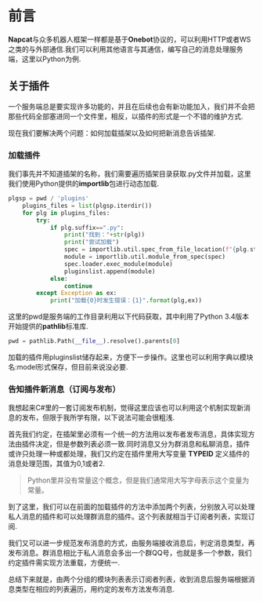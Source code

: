 # 前言
**Napcat**与众多机器人框架一样都是基于**Onebot**协议的，可以利用HTTP或者WS之类的与外部通信.我们可以利用其他语言与其通信，编写自己的消息处理服务端，这里以Python为例.

## 关于插件
一个服务端总是要实现许多功能的，并且在后续也会有新功能加入，我们并不会把那些代码全部塞进同一个文件里，相反，以插件的形式是一个不错的维护方式.

现在我们要解决两个问题：如何加载插架以及如何把新消息告诉插架.

### 加载插件
我们事先并不知道插架的名称，我们需要遍历插架目录获取.py文件并加载，这里我们使用Python提供的**importlib**包进行动态加载.

```python
plgsp = pwd / 'plugins'
    plugins_files = list(plgsp.iterdir())
    for plg in plugins_files:
        try:
            if plg.suffix==".py":
                print("找到："+str(plg))
                print("尝试加载")
                spec = importlib.util.spec_from_file_location(f"{plg.stem}",plg.resolve())
                module = importlib.util.module_from_spec(spec)
                spec.loader.exec_module(module)
                pluginslist.append(module)
            else:
                continue
        except Exception as ex:
            print("加载{0}时发生错误：{1}".format(plg,ex))
```
这里的pwd是服务端的工作目录利用以下代码获取，其中利用了Python 3.4版本开始提供的**pathlib**标准库.
```python
pwd = pathlib.Path(__file__).resolve().parents[0]
```
加载的插件用pluginslist储存起来，方便下一步操作。这里也可以利用字典以模块名:model形式保存，但目前来说没必要.

### 告知插件新消息（订阅与发布）
我想起来C#里的一套订阅发布机制，觉得这里应该也可以利用这个机制实现新消息的发布，但限于我所学有限，以下说法可能会很粗浅.

首先我们约定，在插架里必须有一个统一的方法用以发布者发布消息，具体实现方法由插件决定，但是参数列表必须一致.同时消息又分为群消息和私聊消息，插件或许只处理一种或都处理，我们又约定在插件里用大写变量 **TYPEID** 定义插件的消息处理范围，其值为0,1或者2.

>Python里并没有常量这个概念，但是我们通常用大写字母表示这个变量为常量。

到了这里，我们可以在前面的加载插件的方法中添加两个列表，分别放入可以处理私人消息的插件和可以处理群消息的插件。这个列表就相当于订阅者列表，实现订阅.

我们又可以进一步规范发布消息的方式，由服务端接收消息后，判定消息类型，再发布消息。群消息相比于私人消息会多出一个群QQ号，也就是多一个参数，我们约定插件需实现方法重载，方便统一.

总结下来就是，由两个分组的模块列表表示订阅者列表，收到消息后服务端根据消息类型在相应的列表遍历，用约定的发布方法发布消息.